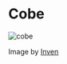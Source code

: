 # Cobe

![cobe](https://dl.dropboxusercontent.com/u/47146499/images/line/line-rangers/cobe.png)


Image by [Inven](http://linerangers.inven.co.kr/dataninfo/ranger/detail.php?code=53)
